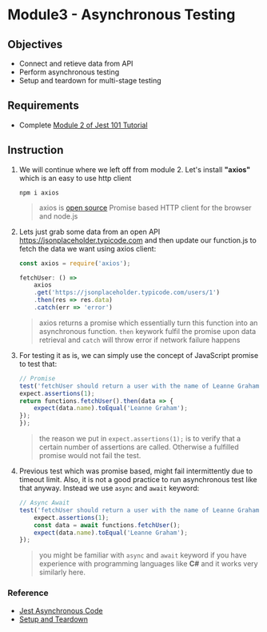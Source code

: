 # Module3 - Asynchronous Testing

## Objectives

* Connect and retieve data from API
* Perform asynchronous testing
* Setup and teardown for multi-stage testing

## Requirements

* Complete [Module 2 of Jest 101 Tutorial](https://github.com/pakbaz/Jest101Training/tree/master/Module2%20-%20Exploring%20Jest%20Assertion%20Library)

## Instruction

1. We will continue where we left off from module 2. Let's install **"axios"** which is an easy to use http client  

    ```console
    npm i axios
    ```

    > axios is [open source](https://github.com/axios/axios) Promise based HTTP client for the browser and node.js

2. Lets just grab some data from an open API <https://jsonplaceholder.typicode.com> and then update our function.js to fetch the data we want using axios client:

    ```javascript
    const axios = require('axios');

    fetchUser: () =>
        axios
        .get('https://jsonplaceholder.typicode.com/users/1')
        .then(res => res.data)
        .catch(err => 'error')

    ```

    > axios returns a promise which essentially turn this function into an asynchronous function. `then` keywork fulfil the promise upon data retrieval and `catch` will throw error if network failure happens

3. For testing it as is, we can simply use the concept of JavaScript promise to test that:

    ```javascript
    // Promise
    test('fetchUser should return a user with the name of Leanne Graham', () => {
    expect.assertions(1);
    return functions.fetchUser().then(data => {
        expect(data.name).toEqual('Leanne Graham');
    });
    });
    ```

    > the reason we put in `expect.assertions(1);` is to verify that a certain number of assertions are called. Otherwise a fulfilled promise would not fail the test.  

4. Previous test which was promise based, might fail intermittently due to timeout limit. Also, it is not a good practice to run asynchronous test like that anyway. Instead we use `async` and `await` keyword:

    ```javascript
    // Async Await
    test('fetchUser should return a user with the name of Leanne Graham', async () => {
        expect.assertions(1);
        const data = await functions.fetchUser();
        expect(data.name).toEqual('Leanne Graham');
    });
    ```

    > you might be familiar with `async` and `await` keyword if you have experience with programming languages like **C#** and it works very similarly here.

### Reference

* [Jest Asynchronous Code](https://jestjs.io/docs/en/asynchronous)
* [Setup and Teardown](https://jestjs.io/docs/en/setup-teardown)
  